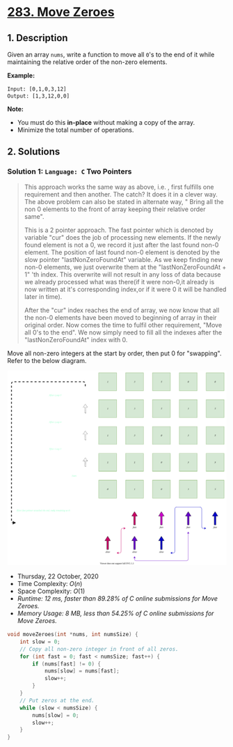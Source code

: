 # [283. Move Zeroes](https://leetcode.com/problems/move-zeroes/)

## 1. Description

Given an array `nums`, write a function to move all `0`'s to the end of it while maintaining the relative order of the non-zero elements.

**Example:**

```
Input: [0,1,0,3,12]
Output: [1,3,12,0,0]
```

**Note:**

- You must do this **in-place** without making a copy of the array.
- Minimize the total number of operations.

## 2. Solutions

### Solution 1: `Language: C` Two Pointers

> This approach works the same way as above, i.e. , first fulfills one requirement and then another. The catch? It does it in a clever way. The above problem can also be stated in alternate way, " Bring all the non 0 elements to the front of array keeping their relative order same".
>
> This is a 2 pointer approach. The fast pointer which is denoted by variable "cur" does the job of processing new elements. If the newly found element is not a 0, we record it just after the last found non-0 element. The position of last found non-0 element is denoted by the slow pointer "lastNonZeroFoundAt" variable. As we keep finding new non-0 elements, we just overwrite them at the "lastNonZeroFoundAt + 1" 'th index. This overwrite will not result in any loss of data because we already processed what was there(if it were non-0,it already is now written at it's corresponding index,or if it were 0 it will be handled later in time).
>
> After the "cur" index reaches the end of array, we now know that all the non-0 elements have been moved to beginning of array in their original order. Now comes the time to fulfil other requirement, "Move all 0's to the end". We now simply need to fill all the indexes after the "lastNonZeroFoundAt" index with 0.

Move all non-zero integers at the start by order, then put 0 for "swapping". Refer to the below diagram.

![](leetcode_283.svg)

- Thursday, 22 October, 2020
- Time Complexity: $O(n)$
- Space Complexity: $O(1)$
- *Runtime: 12 ms, faster than 89.28% of C online submissions for Move Zeroes.*
- *Memory Usage: 8 MB, less than 54.25% of C online submissions for Move Zeroes.*


```C
void moveZeroes(int *nums, int numsSize) {
    int slow = 0;
    // Copy all non-zero integer in front of all zeros.
    for (int fast = 0; fast < numsSize; fast++) {
        if (nums[fast] != 0) {
            nums[slow] = nums[fast];
            slow++;
        }
    }
    // Put zeros at the end.
    while (slow < numsSize) {
        nums[slow] = 0;
        slow++;
    }
}
```
